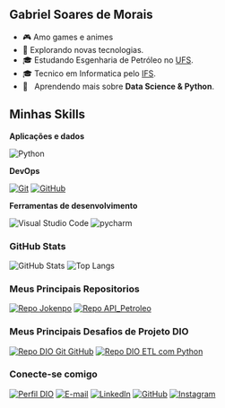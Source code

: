 ## Gabriel Soares de Morais
- 🎮 Amo games e animes
- 🤔 Explorando novas tecnologias.
- 🎓 Estudando Esgenharia de Petróleo no <a href="https://www.ufs.br/">UFS</a>.
- 🎓 Tecnico em Informatica pelo <a href="http://www.ifs.edu.br/">IFS</a>.
- 🌱 &nbsp; Aprendendo mais sobre **Data Science & Python**.

## Minhas Skills

**Aplicações e dados**

![Python](https://img.shields.io/badge/Python-000?style=for-the-badge&logo=python)

**DevOps**

[![Git](https://img.shields.io/badge/Git-ec63a1?style=for-the-badge&logo=git&logoColor=fff)](https://git-scm.com/doc)
[![GitHub](https://img.shields.io/badge/GitHub-000?style=for-the-badge&logo=github&logoColor=30A3DC)](https://docs.github.com/)

**Ferramentas de desenvolvimento**

![Visual Studio Code](https://img.shields.io/badge/Visual%20Studio%20Code-000?style=for-the-badge&logo=visual-studio)
![pycharm](https://img.shields.io/badge/Pycharm-000?style=for-the-badge&logo=pycharm)

### GitHub Stats
![GitHub Stats](https://github-readme-stats.vercel.app/api?username=Hero-Xt&theme=transparent&bg_color=000&border_color=30A3DC&show_icons=true&icon_color=30A3DC&title_color=E94D5F&text_color=FFF)
![Top Langs](https://github-readme-stats-git-masterrstaa-rickstaa.vercel.app/api/top-langs/?username=Hero-Xt&layout=compact&bg_color=000&border_color=30A3DC&title_color=E94D5F&text_color=FFF)

### Meus Principais Repositorios
[![Repo Jokenpo](https://github-readme-stats.vercel.app/api/pin/?username=Hero-Xt&repo=Jokenpo&bg_color=000&border_color=30A3DC&show_icons=true&icon_color=30A3DC&title_color=E94D5F&text_color=FFF)](https://github.com/Hero-Xt/Jokenpo)
[![Repo API_Petroleo](https://github-readme-stats.vercel.app/api/pin/?username=Hero-Xt&repo=API_Petroleo&bg_color=000&border_color=30A3DC&show_icons=true&icon_color=30A3DC&title_color=E94D5F&text_color=FFF)](https://github.com/Hero-Xt/API_Petroleo.git)

### Meus Principais Desafios de Projeto DIO
[![Repo DIO Git GitHub](https://github-readme-stats.vercel.app/api/pin/?username=elidianaandrade&repo=dio-lab-open-source&bg_color=000&border_color=30A3DC&show_icons=true&icon_color=30A3DC&title_color=E94D5F&text_color=FFF)](https://github.com/elidianaandrade/dio-lab-open-source)
[![Repo DIO ETL com Python](https://github-readme-stats.vercel.app/api/pin/?username=Hero-Xt&repo=DIO-ETL_com_Python&bg_color=000&border_color=30A3DC&show_icons=true&icon_color=30A3DC&title_color=E94D5F&text_color=FFF)](https://github.com/Hero-Xt/DIO-ETL_com_Python)



### Conecte-se comigo
[![Perfil DIO](https://img.shields.io/badge/-Meu%20Perfil%20na%20DIO-30A3DC?style=for-the-badge)](https://www.dio.me/users/gabriel7mz3256)
[![E-mail](https://img.shields.io/badge/-Email-000?style=for-the-badge&logo=microsoft-outlook&logoColor=E94D5F)](mailto:gabriel7mz3256@gmail.com)
[![LinkedIn](https://img.shields.io/badge/-LinkedIn-000?style=for-the-badge&logo=linkedin&logoColor=30A3DC)](https://www.linkedin.com/in/gabriel-soares-heroxt?lipi=urn%3Ali%3Apage%3Ad_flagship3_profile_view_base_contact_details%3BAiJNtKgHTYKS11iKfliCNA%3D%3D)
[![GitHub](https://img.shields.io/badge/GitHub-000?style=for-the-badge&logo=github)](https://github.com/Hero-Xt)
[![Instagram](https://img.shields.io/badge/Instagram-000?style=for-the-badge&logo=instagram)](https://www.instagram.com/hero.xt/)
